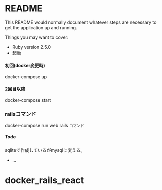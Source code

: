 # README

This README would normally document whatever steps are necessary to get the
application up and running.

Things you may want to cover:

* Ruby version
2.5.0
* 起動
#### 初回(docker変更時)
docker-compose up
#### 2回目以降
docker-compose start

### railsコマンド
docker-compose run web rails `コマンド`

##### Todo
sqliteで作成しているがmysqlに変える。
* ...
# docker_rails_react
